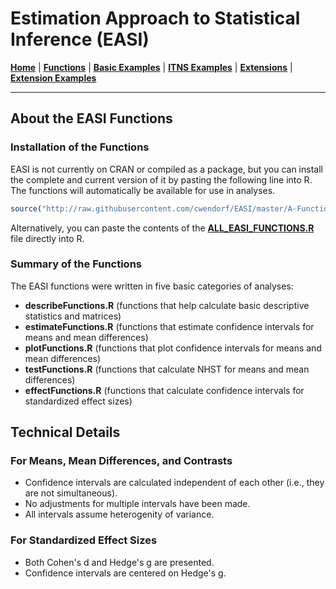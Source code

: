 # Estimation Approach to Statistical Inference (EASI)

[**Home**](https://github.com/cwendorf/EASI/) | 
[**Functions**](https://github.com/cwendorf/EASI/tree/master/A-Functions) | 
[**Basic Examples**](https://github.com/cwendorf/EASI/tree/master/B-BasicExamples) | 
[**ITNS Examples**](https://github.com/cwendorf/EASI/tree/master/C-ITNSExamples) | 
[**Extensions**](https://github.com/cwendorf/EASI/tree/master/D-Extensions) | 
[**Extension Examples**](https://github.com/cwendorf/EASI/tree/master/E-ExtensionExamples) 

---

## About the EASI Functions

### Installation of the Functions

EASI is not currently on CRAN or compiled as a package, but you can install the complete and current version of it by pasting the following line into R. The functions will automatically be available for use in analyses.
```r
source("http://raw.githubusercontent.com/cwendorf/EASI/master/A-Functions/ALL_EASI_FUNCTIONS.R")
```

Alternatively, you can paste the contents of the [**ALL_EASI_FUNCTIONS.R**](https://github.com/cwendorf/EASI/raw/master/A-Functions/ALL_EASI_FUNCTIONS.R) file directly into R. 

### Summary of the Functions

The EASI functions were written in five basic categories of analyses:
- **describeFunctions.R** (functions that help calculate basic descriptive statistics and matrices)
- **estimateFunctions.R** (functions that estimate confidence intervals for means and mean differences)
- **plotFunctions.R** (functions that plot confidence intervals for means and mean differences)
- **testFunctions.R** (functions that calculate NHST for means and mean differences)
- **effectFunctions.R** (functions that calculate confidence intervals for standardized effect sizes)

## Technical Details

### For Means, Mean Differences, and Contrasts

- Confidence intervals are calculated independent of each other (i.e., they are not simultaneous).
- No adjustments for multiple intervals have been made.
- All intervals assume heterogenity of variance.

### For Standardized Effect Sizes

- Both Cohen's d and Hedge's g are presented.
- Confidence intervals are centered on Hedge's g.
